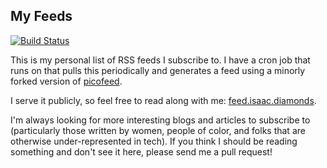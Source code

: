 ## My Feeds
[![Build Status](https://travis-ci.com/isaacd9/feeds.svg?branch=master)](https://travis-ci.com/isaacd9/feeds)

This is my personal list of RSS feeds I subscribe to. I have a cron job that
runs on that pulls this periodically and generates a feed using a minorly
forked version of [picofeed](https://github.com/seenaburns/picofeed).

I serve it publicly, so feel free to read along with me:
[feed.isaac.diamonds](https://feed.isaac.diamonds).

I'm always looking for more interesting blogs and articles to subscribe to
(particularly those written by women, people of color, and folks that are
otherwise under-represented in tech). If you think I should be reading
something and don't see it here, please send me a pull request!
